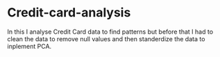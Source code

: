 # Credit-card-analysis
In this I analyse Credit Card data to find patterns but before that I had to clean the data to
remove null values and then standerdize the data to inplement PCA.
